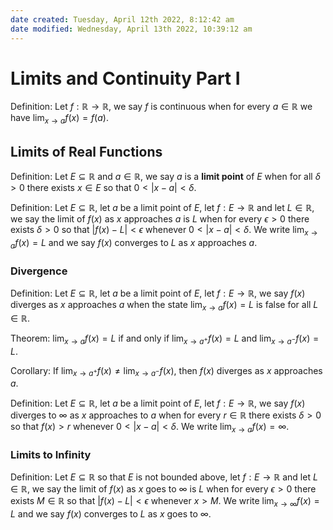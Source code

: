 ```yaml
---
date created: Tuesday, April 12th 2022, 8:12:42 am
date modified: Wednesday, April 13th 2022, 10:39:12 am
---
```


# Limits and Continuity Part I

Definition: Let $f: \mathbb R \to \mathbb R$, we say $f$ is continuous when for every $a \in \mathbb R$ we have $\lim_{x \to a} f(x) = f(a)$.

## Limits of Real Functions

Definition: Let $E \subseteq \mathbb R$ and $a \in \mathbb R$, we say $a$ is a **limit point** of $E$ when for all $\delta > 0$ there exists $x \in E$ so that $0 < |x - a| < \delta$.

Definition: Let $E \subseteq \mathbb R$, let $a$ be a limit point of $E$, let $f: E \to \mathbb R$ and let $L \in \mathbb R$, we say the limit of $f(x)$ as $x$ approaches $a$ is $L$ when for every $\epsilon > 0$ there exists $\delta > 0$ so that $|f(x) - L| < \epsilon$ whenever $0 < |x - a| < \delta$. We write $\lim_{x \to a} f(x) = L$ and we say $f(x)$ converges to $L$ as $x$ approaches $a$.

### Divergence

Definition: Let $E \subseteq \mathbb R$, let $a$ be a limit point of $E$, let $f: E \to \mathbb R$, we say $f(x)$ diverges as $x$ approaches $a$ when the state $\lim_{x \to a} f(x) = L$ is false for all $L \in \mathbb R$.

Theorem: $\lim_{x \to a} f(x) = L$ if and only if $\lim_{x \to a^+} f(x) = L$ and $\lim_{x \to a^-} f(x) = L$.

Corollary: If $\lim_{x \to a^+} f(x) \ne \lim_{x \to a^-} f(x)$, then $f(x)$ diverges as $x$ approaches $a$.

Definition: Let $E \subseteq \mathbb R$, let $a$ be a limit point of $E$, let $f: E \to \mathbb R$, we say $f(x)$ diverges to $\infty$ as $x$ approaches to $a$ when for every $r \in \mathbb R$ there exists $\delta > 0$ so that $f(x) > r$ whenever $0 < |x - a| < \delta$. We write $\lim_{x \to a} f(x) = \infty$.

### Limits to Infinity

Definition: Let $E \subseteq \mathbb R$ so that $E$ is not bounded above, let $f: E \to \mathbb R$ and let $L \in \mathbb R$, we say the limit of $f(x)$ as $x$ goes to $\infty$ is $L$ when for every $\epsilon > 0$ there exists $M \in \mathbb R$ so that $|f(x) - L| < \epsilon$ whenever $x > M$. We write $\lim_{x \to \infty} f(x) = L$ and we say $f(x)$ converges to $L$ as $x$ goes to $\infty$.
